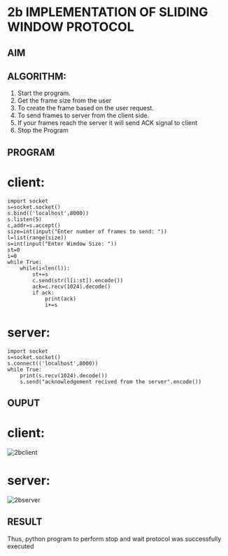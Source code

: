 # 2b IMPLEMENTATION OF SLIDING WINDOW PROTOCOL
## AIM
## ALGORITHM:
1. Start the program.
2. Get the frame size from the user
3. To create the frame based on the user request.
4. To send frames to server from the client side.
5. If your frames reach the server it will send ACK signal to client
6. Stop the Program
## PROGRAM
# client:
```
import socket
s=socket.socket()
s.bind(('localhost',8000))
s.listen(5)
c,addr=s.accept()
size=int(input("Enter number of frames to send: "))
l=list(range(size))
s=int(input("Enter Wimdow Size: "))
st=0
i=0
while True:
    while(i<len(l)):
        st+=s
        c.send(str(l[i:st]).encode())
        ack=c.recv(1024).decode()
        if ack:
            print(ack)
            i+=s

```
# server:
```
import socket
s=socket.socket()
s.connect(('localhost',8000))
while True:
    print(s.recv(1024).decode())
    s.send("acknowledgement recived from the server".encode())

```
## OUPUT
# client:
![2bclient](https://github.com/Ashwathm12/2b_SLIDING_WINDOW_PROTOCOL/assets/138849225/fadff310-a9f8-4e56-932d-8d7d7c0ce04e)


# server:
![2bserver](https://github.com/Ashwathm12/2b_SLIDING_WINDOW_PROTOCOL/assets/138849225/b9130cf4-b87c-4c03-8c4b-f5239e9d7cc2)


## RESULT
Thus, python program to perform stop and wait protocol was successfully executed

